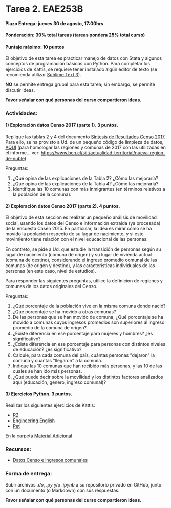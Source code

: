 # Tarea 2. EAE253B


#### Plazo Entrega: jueves 30 de agosto, 17:00hrs
#### Ponderación: 30% total tareas (tareas pondera 25% total curso)
#### Puntaje máximo: 10 puntos

El objetivo de esta tarea es practicar manejo de datos con Stata y algunos conceptos de programación básicos con Python. Para completar los ejercicios de Kattis, se requiere tener instalado algún editor de texto (se recomienda utilizar [Sublime Text 3](https://www.sublimetext.com/3)).

**NO** se permite entrega grupal para esta tarea; sin embargo, se permite discutir ideas. 

**Favor señalar con qué personas del curso compartieron ideas.**

### Actividades:

#### 1) Exploración datos Censo 2017 (parte 1). 3 puntos.

Replique las tablas 2 y 4 del documento [Síntesis de Resultados Censo 2017](http://www.censo2017.cl/descargas/home/sintesis-de-resultados-censo2017.pdf). Para ello, se ha provisto a Ud. de un pequeño código de limpieza de datos, [AQUI](Material%20adicional/tarea2_aux.do) (para homologar las regiones y comunas de 2017 con las utilizadas en el informe... ver: https://www.bcn.cl/siit/actualidad-territorial/nueva-region-de-nuble)

Preguntas:
1. ¿Qué opina de las explicaciones de la Tabla 2? ¿Cómo las mejoraría?
1. ¿Qué opina de las explicaciones de la Tabla 4? ¿Cómo las mejoraría?
1. Identifique las 10 comunas con más inmigrantes (en términos relativos a la población de la comuna).

#### 2) Exploración datos Censo 2017 (parte 2). 4 puntos.

El objetivo de esta sección es realizar un pequeño análisis de movilidad social, usando los datos del Censo e información extraida (ya procesada) de la encuesta Casen 2015. En particular, la idea es mirar cómo se ha movido la población respecto de su lugar de nacimiento, y si este movimiento tiene relación con el nivel educacional de las personas.

En contreto, se pide a Ud. que estudie la transición de personas según su lugar de nacimiento (comuna de origen) y su lugar de vivienda actual (comuna de destino), considerando el ingreso promedio comunal de las comunas (de origen y destino), y las características individuales de las personas (en este caso, nivel de estudios).

Para responder las siguientes preguntas, utilice la definición de regiones y comunas de los datos originales del Censo.

Preguntas:
1. ¿Qué porcentaje de la población vive en la misma comuna donde nació?
1. ¿Qué porcentaje se ha movido a otras comunas?
1. De las personas que se han movido de comuna, ¿Qué porcentaje se ha movido a comunas cuyos ingresos promedios son superiores al ingreso promedio de la comuna de origen?
1. ¿Existe diferencia en ese porcentaje para mujeres y hombres? ¿es significativo?
1. ¿Existe diferencia en ese porcentaje para personas con distintos niveles de educación? ¿es significativo?
1. Calcule, para cada comuna del país, cuántas personas "dejaron" la comuna y cuantas "llegaron" a la comuna.
1. Indique las 10 comunas que han recibido más personas, y las 10 de las cuales se han ido más personas.
1. ¿Qué puede decir sobre la movilidad y los distintos factores analizados aquí (educación, genero, ingreso comunal)?

#### 3) Ejercicios Python. 3 puntos.

Realizar los siguientes ejercicios de Kattis:
- [R2](https://open.kattis.com/problems/r2)
- [Engineering English](https://open.kattis.com/problems/engineeringenglish)
- [Pet](https://open.kattis.com/problems/pet)

En la carpeta [Material Adicional](Material%20adicional)

### Recursos:

- [Datos Censo e ingresos comunales](https://www.dropbox.com/sh/tjgcxm1rg9aba15/AABYeM9EwZva-XXpi74ixRUla?dl=0)

### Forma de entrega:

Subir archivos *.do*, *.py* y/o *.ipynb* a su repositorio privado en GitHub, junto con un documento (o Markdown) con sus respuestas. 

**Favor señalar con qué personas del curso compartieron ideas.**